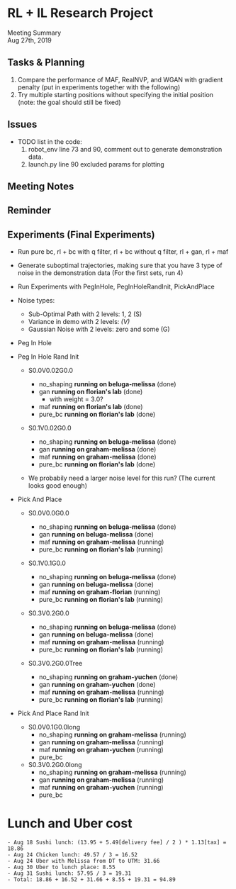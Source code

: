 # RL + IL Research Project
Meeting Summary\
Aug 27th, 2019


## Tasks & Planning

1. Compare the performance of MAF, RealNVP, and WGAN with gradient penalty (put in experiments together with the following)
2. Try multiple starting positions without specifying the initial position (note: the goal should still be fixed)



## Issues

- TODO list in the code:
    1. robot_env line 73 and 90, comment out to generate demonstration data.
    2. launch.py line 90 excluded params for plotting


## Meeting Notes


## Reminder

## Experiments (Final Experiments)

- Run pure bc, rl + bc with q filter, rl + bc without q filter, rl + gan, rl + maf
- Generate suboptimal trajectories, making sure that you have 3 type of noise in the demonstration data (For the first sets, run 4)
- Run Experiments with PegInHole, PegInHoleRandInit, PickAndPlace

- Noise types:
    - Sub-Optimal Path with 2 levels: 1, 2  (S)
    - Variance in demo with 2 levels: <var>  (V)
    - Gaussian Noise with 2 levels: zero and some  (G)

- Peg In Hole

- Peg In Hole Rand Init
    - S0.0V0.02G0.0
        - no_shaping **running on beluga-melissa** (done)
        - gan        **running on florian's lab** (done)
            - with weight = 3.0?
        - maf        **running on florian's lab** (done)
        - pure_bc    **running on florian's lab** (done)

    - S0.1V0.02G0.0
        - no_shaping **running on beluga-melissa** (done)
        - gan        **running on graham-melissa** (done)
        - maf        **running on graham-melissa** (done)
        - pure_bc    **running on florian's lab** (done)

    - We probabily need a larger noise level for this run? (The current looks good enough)

- Pick And Place
    - S0.0V0.0G0.0
        - no_shaping **running on beluga-melissa** (done)
        - gan        **running on beluga-melissa** (done)
        - maf        **running on graham-melissa** (running)
        - pure_bc    **running on florian's lab** (running)

    - S0.1V0.1G0.0
        - no_shaping **running on beluga-melissa** (done)
        - gan        **running on beluga-melissa** (done)
        - maf        **running on graham-florian** (running)
        - pure_bc    **running on florian's lab** (running)

    - S0.3V0.2G0.0
        - no_shaping **running on beluga-melissa** (done)
        - gan        **running on beluga-melissa** (done)
        - maf        **running on graham-melissa** (running)
        - pure_bc    **running on florian's lab** (running)

    - S0.3V0.2G0.0Tree
        - no_shaping **running on graham-yuchen** (done)
        - gan        **running on graham-yuchen** (done)
        - maf        **running on graham-melissa** (running)
        - pure_bc    **running on florian's lab** (running)

- Pick And Place Rand Init
    - S0.0V0.1G0.0long
        - no_shaping **running on graham-melissa** (running)
        - gan        **running on graham-melissa** (running)
        - maf        **running on graham-yuchen** (running)
        - pure_bc
    - S0.3V0.2G0.0long
        - no_shaping **running on graham-melissa** (running)
        - gan        **running on graham-melissa** (running)
        - maf        **running on graham-yuchen** (running)
        - pure_bc

# Lunch and Uber cost
    - Aug 18 Sushi lunch: (13.95 + 5.49[delivery fee] / 2 ) * 1.13[tax] = 18.86
    - Aug 24 Chicken lunch: 49.57 / 3 = 16.52
    - Aug 24 Uber with Melissa from DT to UTM: 31.66
    - Aug 30 Uber to lunch place: 8.55
    - Aug 31 Sushi lunch: 57.95 / 3 = 19.31
    - Total: 18.86 + 16.52 + 31.66 + 8.55 + 19.31 = 94.89